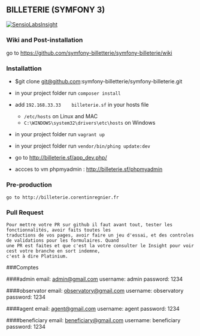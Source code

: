 ## BILLETERIE (SYMFONY 3)

[![SensioLabsInsight](https://insight.sensiolabs.com/projects/2ae52ad7-6225-4680-a715-37e8d7ee20fb/mini.png)](https://insight.sensiolabs.com/projects/2ae52ad7-6225-4680-a715-37e8d7ee20fb)

### Wiki and Post-installation

   go to https://github.com/symfony-billetterie/symfony-billeterie/wiki

### Installattion

- $git clone git@github.com:symfony-billetterie/symfony-billeterie.git

- in your project folder run `composer install`

- add `192.168.33.33    billeterie.sf` in your hosts file
    - `/etc/hosts` on Linux and MAC
    - `C:\WINDOWS\system32\drivers\etc\hosts` on Windows

- in your project folder run `vagrant up`

- in your project folder run `vendor/bin/phing update:dev`

- go to http://billeterie.sf/app_dev.php/

- accces to vm phpmyadmin : http://billeterie.sf/phpmyadmin
### Pre-production

    go to http://billeterie.corentinregnier.fr

### Pull Request
    Pour mettre votre PR sur github il faut avant tout, tester les fonctionnalités, avoir faits toutes les 
    traductions de vos pages, avoir faire un jeu d'essai, et des controles de validations pour les formulaires. Quand
    une PR est faites et que c'est la votre consulter le Insight pour voir cest votre branche en sort indemne, 
    c'est à dire Platinium.

###Comptes

####admin
    email: admin@gmail.com
    username: admin
    password: 1234
    
####observator
    email: observatory@gmail.com
    username: observatory
    password: 1234
    
####agent
    email: agent@gmail.com
    username: agent
    password: 1234

####beneficiary
    email: beneficiary@gmail.com
    username: beneficiary
    password: 1234
